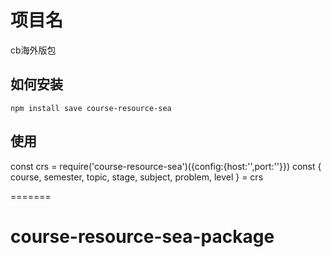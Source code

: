 # 项目名

cb海外版包

## 如何安装

`npm install save course-resource-sea`

## 使用

const crs = require('course-resource-sea')({config:{host:'',port:''}})
const { course, semester, topic, stage, subject, problem, level } = crs

=======

# course-resource-sea-package